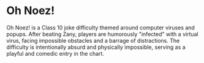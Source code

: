 # Oh Noez!

Oh Noez! is a Class 10 joke difficulty themed around computer viruses and popups. After beating Zany, players are humorously "infected" with a virtual virus, facing impossible obstacles and a barrage of distractions. The difficulty is intentionally absurd and physically impossible, serving as a playful and comedic entry in the chart.
